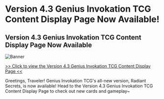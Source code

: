 # Version 4.3 Genius Invokation TCG Content Display Page Now Available!
## Version 4.3 Genius Invokation TCG Content Display Page Now Available
![Banner](https://sdk.hoyoverse.com/upload/ann/2023/12/13/999549106133e0e481d0889e7e1d8787_3407821106263778571.png)

[>> Click to view the Version 4.3 Genius Invokation TCG Content Display Page <<](https://act.hoyoverse.com/puzzle/hk4e/pz_FdrG7CdCqL/index.html?hyl_presentation_style=fullscreen)

Greetings, Traveler! Genius Invokation TCG's all-new version, Radiant Secrets, is now available! Head to the Version 4.3 Genius Invokation TCG Content Display Page to check out new cards and gameplay~
